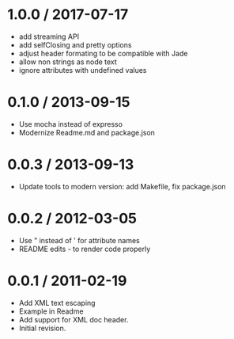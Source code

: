 
1.0.0 / 2017-07-17
==================

 * add streaming API
 * add selfClosing and pretty options
 * adjust header formating to be compatible with Jade
 * allow non strings as node text
 * ignore attributes with undefined values

0.1.0 / 2013-09-15 
==================

 * Use mocha instead of expresso
 * Modernize Readme.md and package.json

0.0.3 / 2013-09-13 
==================

 * Update tools to modern version: add Makefile, fix package.json

0.0.2 / 2012-03-05 
==================

 * Use " instead of ' for attribute names
 * README edits - to render code properly

0.0.1 / 2011-02-19 
==================

 * Add XML text escaping
 * Example in Readme
 * Add support for XML doc header.
 * Initial revision.
